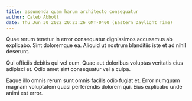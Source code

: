 ```yaml
---
title: assumenda quam harum architecto consequatur
author: Caleb Abbott
date: Thu Jun 30 2022 20:23:26 GMT-0400 (Eastern Daylight Time)
---
```

Quae rerum tenetur in error consequatur dignissimos accusamus ab explicabo. Sint doloremque ea. Aliquid ut nostrum blanditiis iste et ad nihil deserunt.

 Qui officiis debitis qui vel eum. Quae aut doloribus voluptas veritatis eius adipisci et. Odio amet sint consequatur vel a culpa.

 Eaque illo omnis rerum sunt omnis facilis odio fugiat et. Error numquam magnam voluptatem quasi perferendis dolorem qui. Eius explicabo unde animi est error.